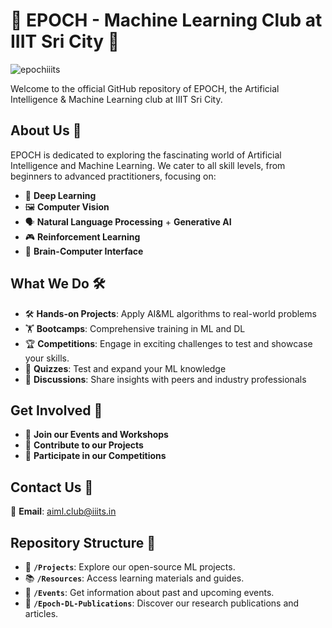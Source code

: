 # 🚀 EPOCH - Machine Learning Club at IIIT Sri City 🤖

<p align="left">
    <img src="https://komarev.com/ghpvc/?username=epochiiits&label=Profile%20views&color=0e75b6&style=flat" alt="epochiiits" />
</p>

Welcome to the official GitHub repository of EPOCH, the Artificial Intelligence & Machine Learning club at IIIT Sri City.


## About Us 🌟

EPOCH is dedicated to exploring the fascinating world of Artificial Intelligence and Machine Learning. We cater to all skill levels, from beginners to advanced practitioners, focusing on:

- 🤖 **Deep Learning**
- 🖼️ **Computer Vision**
- 🗣️ **Natural Language Processing** + **Generative AI**
- 🎮 **Reinforcement Learning**
- 🧠 **Brain-Computer Interface**

## What We Do 🛠️

- 🛠️ **Hands-on Projects**: Apply AI&ML algorithms to real-world problems
- 🏋️ **Bootcamps**: Comprehensive training in ML and DL
- 🏆 **Competitions**: Engage in exciting challenges to test and showcase your skills.
- 🧠 **Quizzes**: Test and expand your ML knowledge
- 💬 **Discussions**: Share insights with peers and industry professionals

## Get Involved 🚀

- 📅 **Join our Events and Workshops**    
- 📝 **Contribute to our Projects**       
- 🏅 **Participate in our Competitions**  


## Contact Us 📧

📧 **Email**: [aiml.club@iiits.in](mailto:aiml.club@iiits.in)

## Repository Structure 📂

- 📂 **`/Projects`**: Explore our open-source ML projects.
- 📚 **`/Resources`**: Access learning materials and guides.
- 📅 **`/Events`**: Get information about past and upcoming events.
- 📄 **`/Epoch-DL-Publications`**: Discover our research publications and articles.

